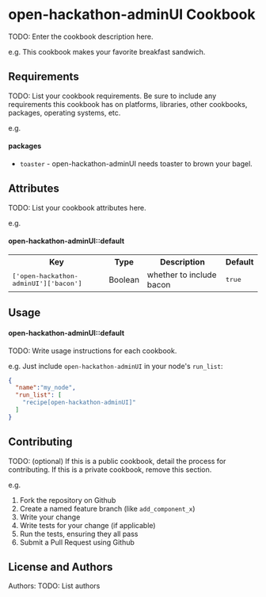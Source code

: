 open-hackathon-adminUI Cookbook
===============================
TODO: Enter the cookbook description here.

e.g.
This cookbook makes your favorite breakfast sandwich.

Requirements
------------
TODO: List your cookbook requirements. Be sure to include any requirements this cookbook has on platforms, libraries, other cookbooks, packages, operating systems, etc.

e.g.
#### packages
- `toaster` - open-hackathon-adminUI needs toaster to brown your bagel.

Attributes
----------
TODO: List your cookbook attributes here.

e.g.
#### open-hackathon-adminUI::default
<table>
  <tr>
    <th>Key</th>
    <th>Type</th>
    <th>Description</th>
    <th>Default</th>
  </tr>
  <tr>
    <td><tt>['open-hackathon-adminUI']['bacon']</tt></td>
    <td>Boolean</td>
    <td>whether to include bacon</td>
    <td><tt>true</tt></td>
  </tr>
</table>

Usage
-----
#### open-hackathon-adminUI::default
TODO: Write usage instructions for each cookbook.

e.g.
Just include `open-hackathon-adminUI` in your node's `run_list`:

```json
{
  "name":"my_node",
  "run_list": [
    "recipe[open-hackathon-adminUI]"
  ]
}
```

Contributing
------------
TODO: (optional) If this is a public cookbook, detail the process for contributing. If this is a private cookbook, remove this section.

e.g.
1. Fork the repository on Github
2. Create a named feature branch (like `add_component_x`)
3. Write your change
4. Write tests for your change (if applicable)
5. Run the tests, ensuring they all pass
6. Submit a Pull Request using Github

License and Authors
-------------------
Authors: TODO: List authors

